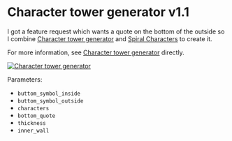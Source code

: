 # Character tower generator v1.1 

I got a feature request which wants a quote on the bottom of the outside so I combine [Character tower generator](http://www.thingiverse.com/thing:1241377) and [Spiral Characters](http://www.thingiverse.com/thing:1404251) to create it.

For more information, see [Character tower generator](http://www.thingiverse.com/thing:1241377) directly.

[![Character tower generator](http://thingiverse-production-new.s3.amazonaws.com/renders/cb/a8/4f/11/ff/76254f2d25a73e9f9661447061ec6952_preview_featured.jpg)](http://www.thingiverse.com/thing:1241377)

Parameters:
- `buttom_symbol_inside`
- `buttom_symbol_outside`
- `characters`
- `bottom_quote`
- `thickness`
- `inner_wall`
